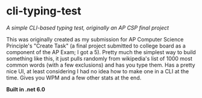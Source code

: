 # cli-typing-test

_A simple CLI-based typing test, originally an AP CSP final project_

This was originally created as my submission for AP Computer Science Principle's "Create Task" (a final project submitted to college board as a component of the AP Exam; I got a 5). Pretty much the simplest way to build something like this, it just pulls randomly from wikipedia's list of 1000 most common words (with a few exclusions) and has you type them. Has a pretty nice UI, at least considering I had no idea how to make one in a CLI at the time. Gives you WPM and a few other stats at the end. 

**Built in .net 6.0**
